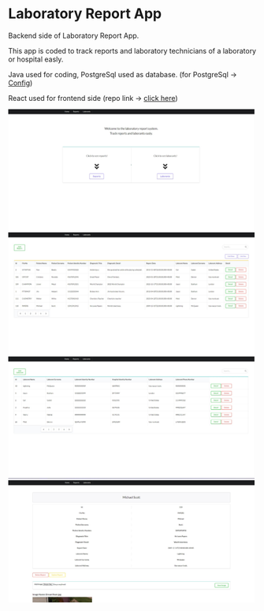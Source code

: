 # Laboratory Report App
Backend side of Laboratory Report App.

This app is coded to track reports and laboratory technicians of a laboratory or hospital easly.

Java used for coding, PostgreSql used as database. (for PostgreSql -> <a href="https://github.com/bsametarman/Laboratory-Report-App/blob/main/src/main/resources/application.properties">Config</a>)

React used for frontend side (repo link -> <a href="https://github.com/bsametarman/LaboratoryReport-React-App">click here</a>)

<img src="/assets/image.jpg" width="500"></img>
<img src="/assets/image1.jpg" width="500"></img>
<img src="/assets/image2.jpg" width="500"></img>
<img src="/assets/image3.jpg" width="500"></img>
